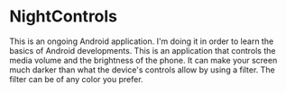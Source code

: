 # NightControls

This is an ongoing Android application. I'm doing it in order to learn the basics of Android developments.
This is an application that controls the media volume and the brightness of the phone. It can make your screen much darker 
than what the device's controls allow by using a filter. The filter can be of any color you prefer.
